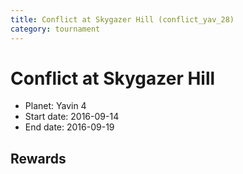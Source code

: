 ```yaml
---
title: Conflict at Skygazer Hill (conflict_yav_28)
category: tournament
---
```

# Conflict at Skygazer Hill

  * Planet: Yavin 4
  * Start date: 2016-09-14
  * End date: 2016-09-19

## Rewards

